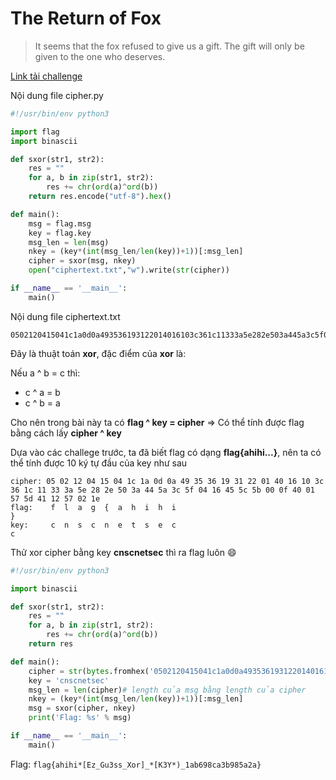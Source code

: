 # The Return of Fox
>It seems that the fox refused to give us a gift. The gift will only be given to the one who deserves.

[Link tải challenge](foxreturn.rar)

Nội dung file cipher.py
```python
#!/usr/bin/env python3

import flag
import binascii

def sxor(str1, str2):
	res = ""
	for a, b in zip(str1, str2):
		res += chr(ord(a)^ord(b))
	return res.encode("utf-8").hex()

def main():
	msg = flag.msg
	key = flag.key
	msg_len = len(msg)
	nkey = (key*(int(msg_len/len(key))+1))[:msg_len]
	cipher = sxor(msg, nkey)
	open("ciphertext.txt","w").write(str(cipher))

if __name__ == '__main__':
	main()
```

Nội dung file ciphertext.txt
```text
0502120415041c1a0d0a493536193122014016103c361c11333a5e282e503a445a3c5f0416455c5b000f4001575d411257021e
```

Đây là thuật toán **xor**, đặc điểm của **xor** là:

Nếu a ^ b = c thì:
- c ^ a = b
- c ^ b = a

Cho nên trong bài này ta có **flag ^ key = cipher**
=> Có thể tính được flag bằng cách lấy **cipher ^ key**

Dựa vào các challege trước, ta đã biết flag có dạng **flag{ahihi...}**, nên ta có thể tính được 10 ký tự đầu của key như sau

```
cipher: 05 02 12 04 15 04 1c 1a 0d 0a 49 35 36 19 31 22 01 40 16 10 3c 36 1c 11 33 3a 5e 28 2e 50 3a 44 5a 3c 5f 04 16 45 5c 5b 00 0f 40 01 57 5d 41 12 57 02 1e
flag:    f  l  a  g  {  a  h  i  h  i                                                                                                                          }
key:     c  n  s  c  n  e  t  s  e  c                                                                                                                          c
```
Thử xor cipher bằng key **cnscnetsec** thì ra flag luôn :smile:

```python
#!/usr/bin/env python3

import binascii

def sxor(str1, str2):
	res = ""
	for a, b in zip(str1, str2):
		res += chr(ord(a)^ord(b))
	return res

def main():
	cipher = str(bytes.fromhex('0502120415041c1a0d0a493536193122014016103c361c11333a5e282e503a445a3c5f0416455c5b000f4001575d411257021e'), 'utf-8')
	key = 'cnscnetsec'
	msg_len = len(cipher)# length của msg bằng length của cipher
	nkey = (key*(int(msg_len/len(key))+1))[:msg_len]
	msg = sxor(cipher, nkey)
	print('Flag: %s' % msg)

if __name__ == '__main__':
	main()

```

Flag: `flag{ahihi*[Ez_Gu3ss_Xor]_*[K3Y*)_1ab698ca3b985a2a}`